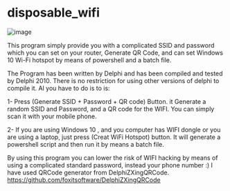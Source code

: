 # disposable_wifi

![image](https://user-images.githubusercontent.com/98230948/232206776-99dc8620-4744-4401-befe-a7c35eb17542.png)

This program simply provide you with a complicated SSID and password which you can set on your router, Generate QR Code, and can set Windows 10 Wi-Fi hotspot by means of powershell and a batch file.

The Program has been written by Delphi and has been compiled and tested by Delphi 2010. There is no restriction for using other versions of delphi to compile it. 
Al you have to do is to is:

1- Press (Generate SSID + Password + QR code) Button. it Generate a random SSID and Password, and a QR code for the WIFI. You can simply scan it with your mobile phone. 

2- If you are using Windows 10 , and you computer has WIFI dongle or you are using a laptop, just press (Creat WiFi Hotspot) button. It will generate a powershell script and then run it by means a batch file.

By using this program you can lower the risk of WIFI hacking by means of using a complicated standard password, instead your phone number :)
I have used QRCode generator from DelphiZXingQRCode.
https://github.com/foxitsoftware/DelphiZXingQRCode

